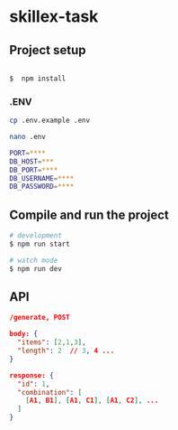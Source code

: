 # skillex-task

## Project setup

```bash

$  npm install

```

### .ENV

```bash
cp .env.example .env

nano .env

PORT=****
DB_HOST=***
DB_PORT=****
DB_USERNAME=****
DB_PASSWORD=****
```

## Compile and run the project

```bash
# development
$ npm run start

# watch mode
$ npm run dev

```

## API
```json
/generate, POST

body: {
  "items": [2,1,3],
  "length": 2  // 3, 4 ...
}

response: {
  "id": 1,
  "combination": [
    [A1, B1], [A1, C1], [A1, C2], ...
  ]
}
```
